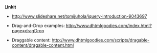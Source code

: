 **Linkit**

  * http://www.slideshare.net/tomijuhola/jquery-introduction-9043697

  * Drag-and-Drop examples: http://www.dhtmlgoodies.com/index.html?page=dragDrop

  * Draggable content: http://www.dhtmlgoodies.com/scripts/dragable-content/dragable-content.html